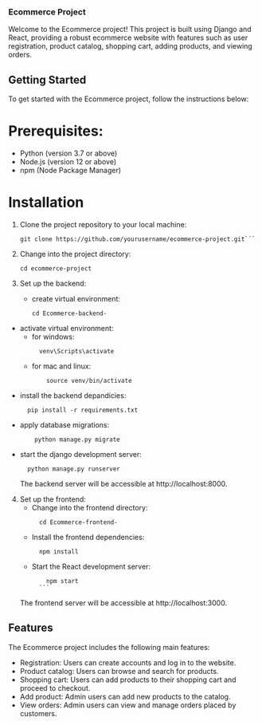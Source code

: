 ### Ecommerce Project 
Welcome to the Ecommerce project! This project is built using Django and React, providing a robust ecommerce website with features such as user registration, product catalog, shopping cart, adding products, and viewing orders.

## Getting Started
To get started with the Ecommerce project, follow the instructions below:

# Prerequisites:
- Python (version 3.7 or above)
- Node.js (version 12 or above)
- npm (Node Package Manager)

# Installation

1. Clone the project repository to your local machine:

   ```shell
   git clone https://github.com/yourusername/ecommerce-project.git```

2. Change into the project directory:

   ```shell
   cd ecommerce-project
   ```
3. Set up the backend:
   - create virtual environment:
     ```shell
     cd Ecommerce-backend-
     ```
  - activate virtual environment:
      - for windows:
        ```shell
          venv\Scripts\activate
        ```
      - for mac and linux:
          ```shell
              source venv/bin/activate
          ```
  - install the backend depandicies:
      ```shell
        pip install -r requirements.txt
      ```
  - apply database migrations:
    ```shell
        python manage.py migrate
    ```
  - start the django development server:
      ```shell
        python manage.py runserver
      ```
    The backend server will be accessible at http://localhost:8000.

4. Set up the frontend:
   - Change into the frontend directory:
       ```shell
         cd Ecommerce-frontend-
       ```
   - Install the frontend dependencies:
       ```shell
         npm install
       ```
   - Start the React development server:
       ```shell
           npm start
         ```
    The frontend server will be accessible at http://localhost:3000.
   
## Features

The Ecommerce project includes the following main features:

  - Registration: Users can create accounts and log in to the website.
  - Product catalog: Users can browse and search for products.
  - Shopping cart: Users can add products to their shopping cart and proceed to checkout.
  - Add product: Admin users can add new products to the catalog.
  - View orders: Admin users can view and manage orders placed by customers.
      
   
